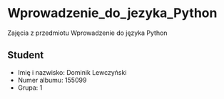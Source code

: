 # Wprowadzenie_do_jezyka_Python

Zajęcia z przedmiotu Wprowadzenie do języka Python

## Student

- Imię i nazwisko: Dominik Lewczyński
- Numer albumu: 155099
- Grupa: 1
